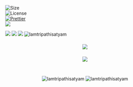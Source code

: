 ![Size](https://img.shields.io/github/repo-size/Iamtripathisatyam/C_Programming_Mini_Projects?color=red&label=Repo%20Size%20)</br>
![License](https://img.shields.io/badge/License-MIT-red.svg)</br>
[![Prettier](https://img.shields.io/badge/Code%20Style-Prettier-red.svg)](https://github.com/prettier/prettier)</br>
![](https://img.shields.io/tokei/lines/github/Iamtripathisatyam/C_Programming_Mini_Projects?color=red&label=Lines%20of%20Code)</br>

<img src="https://forthebadge.com/images/badges/for-you.svg" />
<img src="http://ForTheBadge.com/images/badges/made-with-c.svg" />
<img src="https://forthebadge.com/images/badges/built-by-developers.svg" />
<img src="https://profile-counter.glitch.me/{Battery_Charge_Notifier}/count.svg" alt=Iamtripathisatyam />


### <h3 align="center"><a href="https://github.com/Iamtripathisatyam/C_Programming_Mini_Projects/blob/main/Mini%20Projects/ATM/ATM_System.c"><img src="https://img.shields.io/badge/-ATM MACHINE USING C-black?logo=c&logoColor=yellow&style=flat-square"></a><h3/>


<p align="center">
<img src="https://icons.iconarchive.com/icons/google/noto-emoji-symbols/128/73014-ATM-sign-icon.png" />
</p>

<br/>
<p align="center">
<img src="https://badges.pufler.dev/updated/Iamtripathisatyam//?style=for-the-badge&logo=github&logoColor=yellow" alt=Iamtripathisatyam />
<img src="https://badges.pufler.dev/created/Iamtripathisatyam/C_Programming_Mini_Projects?style=for-the-badge&logo=github&logoColor=yellow" alt=Iamtripathisatyam />
</p>
